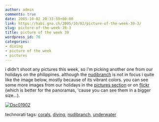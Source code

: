 ```yaml
---
author: admin
comments: true
date: 2005-10-02 20:33:59+00:00
link: https://habi.gna.ch/2005/10/02/picture-of-the-week-39-3/
slug: picture-of-the-week-39-3
title: picture of the week 39
wordpress_id: 78
categories:
- diving
- picture of the week
- pictures
---
```



i didn't shoot any pictures this week, so i'm picking another one from our holidays on the philippines. although the [nudibranch](https://en.wikipedia.org/wiki/Nudibranchia) is not in focus i quite like the image below, mostly because of its vibrant colors. you can see some more images from our holidays in the [pictures section](https://habi.gna.ch/pics/philippinen05/) or on [flickr](http://flickr.com/photos/habi/tags/philippines/) (which is better for the panoramas, 'cause you can see them in a bigger size...).



[![Dsc01902](https://habi.gna.ch/blog/images/DSC01902-tm.jpg)](https://habi.gna.ch/blog/images/DSC01902.jpg)





technorati tags: [corals](http://www.technorati.com/tag/corals), [diving](http://www.technorati.com/tag/diving), [nudibranch](http://www.technorati.com/tag/nudibranch), [underwater](http://www.technorati.com/tag/underwater)
